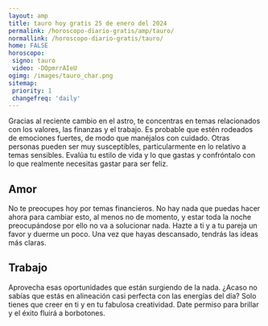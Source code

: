 ```yaml
---
layout: amp
title: tauro hoy gratis 25 de enero del 2024 
permalink: /horoscopo-diario-gratis/amp/tauro/
normallink: /horoscopo-diario-gratis/tauro/
home: FALSE
horoscopo:
 signo: tauro
 video: -DQpmrrAIeU
ogimg: /images/tauro_char.png
sitemap:
 priority: 1
 changefreq: 'daily'
---
```



Gracias al reciente cambio en el astro, te concentras en temas relacionados con los valores, las finanzas y el trabajo. Es probable que estén rodeados de emociones fuertes, de modo que manéjalos con cuidado. Otras personas pueden ser muy susceptibles, particularmente en lo relativo a temas sensibles. Evalúa tu estilo de vida y lo que gastas y confróntalo con lo que realmente necesitas gastar para ser feliz.

## Amor

No te preocupes hoy por temas financieros. No hay nada que puedas hacer ahora para cambiar esto, al menos no de momento, y estar toda la noche preocupándose por ello no va a solucionar nada. Hazte a ti y a tu pareja un favor y duerme un poco. Una vez que hayas descansado, tendrás las ideas más claras.

## Trabajo

Aprovecha esas oportunidades que están surgiendo de la nada. ¿Acaso no sabías que estás en alineación casi perfecta con las energías del día? Solo tienes que creer en ti y en tu fabulosa creatividad. Date permiso para brillar y el éxito fluirá a borbotones.